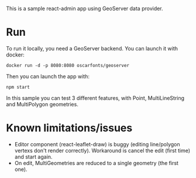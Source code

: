 This is a sample react-admin app using GeoServer data provider.

# Run

To run it locally, you need a GeoServer backend. You can launch it with docker:

```
docker run -d -p 8080:8080 oscarfonts/geoserver
```

Then you can launch the app with:

```
npm start
```

In this sample you can test 3 different features, with Point, MultiLineString and MultiPolygon geometries.

# Known limitations/issues

-   Editor component (react-leaflet-draw) is buggy (editing line/polygon vertexs don't render correctly). Workaround is cancel the edit (first time) and start again.
-   On edit, MultiGeometries are reduced to a single geometry (the first one).
